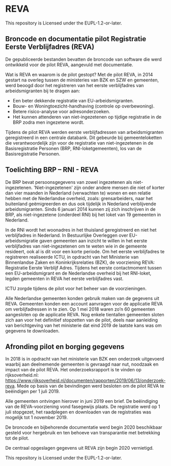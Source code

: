 # REVA
This repository is Licensed under the EUPL-1.2-or-later.

## Broncode en documentatie pilot Registratie Eerste Verblijfadres (REVA)

De gepubliceerde bestanden bevatten de broncode van software die werd ontwikkeld voor de pilot REVA, aangevuld met documentatie.

Wat is REVA en waarom is de pilot gestopt?
Met de pilot REVA, in 2014 gestart na overleg tussen de ministeries van BZK en SZW en gemeenten, werd beoogd door het registreren van het eerste verblijfadres van arbeidsmigranten bij te dragen aan: 
* Een beter dekkende registratie van EU-arbeidsmigranten.
* Bouw- en Woningtoezicht-handhaving (controle op overbewoning).
* Betere risico-analyse voor adresonderzoeken.
* Het kunnen attenderen van niet-ingezetenen op tijdige registratie in de BRP zodra men ingezetene wordt.

Tijdens de pilot REVA werden eerste verblijfadressen van arbeidsmigranten geregistreerd in een centrale databank. Dit gebeurde bij gemeenteloketten die verantwoordelijk zijn voor de registratie van niet-ingezetenen in de Basisregistratie Personen (BRP, RNI-loketgemeenten), los van de Basisregistratie Personen. 

## Toelichting BRP – RNI - REVA
De BRP bevat persoonsgegevens van zowel ingezetenen als niet-ingezetenen. 'Niet-ingezetenen' zijn onder andere mensen die niet of korter dan vier maanden in Nederland (verwachten te) wonen en een relatie hebben met de Nederlandse overheid, zoals: grensarbeiders, naar het buitenland geëmigreerden en dus ook tijdelijk in Nederland verblijvende arbeidsmigranten. Sinds 6 januari 2014 kunnen zij zich inschrijven in de BRP, als niet-ingezetene (onderdeel RNI) bij het loket van 19 gemeenten in Nederland.

In de RNI wordt het woonadres in het thuisland geregistreerd en niet het verblijfadres in Nederland. In Bestuurlijke Overleggen over EU-arbeidsmigratie gaven gemeenten aan inzicht te willen in het eerste verblijfadres van niet-ingezetenen om te weten wie in de gemeente resideert, ook al is dit voor een korte periode. Om het eerste verblijfadres te registreren realiseerde ICTU, in opdracht van het Ministerie van Binnenlandse Zaken en Koninkrijksrelaties (BZK), de voorziening REVA: Registratie Eerste Verblijf Adres. Tijdens het eerste contactmoment tussen een EU-arbeidsmigrant en de Nederlandse overheid bij het RNI-loket, legden gemeenten in REVA het eerste verblijfadres vast.

ICTU zorgde tijdens de pilot voor het beheer van de voorzieningen.

Alle Nederlandse gemeenten konden gebruik maken van de gegevens uit REVA. Gemeenten konden een account aanvragen voor de applicatie REVA om verblijfadressen in te zien. Op 1 mei 2018 waren zo’n 60 gemeenten aangesloten op de applicatie REVA. Nog enkele tientallen gemeenten sloten zich aan voor het definitief stopzetten van de pilot, deels naar aanleiding van berichtgeving van het ministerie dat eind 2019 de laatste kans was om gegevens te downloaden.

## Afronding pilot en borging gegevens

In 2018 is in opdracht van het ministerie van BZK een onderzoek uitgevoerd waarbij aan deelnemende gemeenten is gevraagd naar nut, noodzaak en impact van de pilot REVA. Het onderzoeksrapport is te vinden op rijksoverheid.nl: https://www.rijksoverheid.nl/documenten/rapporten/2019/06/13/onderzoek-reva. Mede op basis van de bevindingen werd besloten om de pilot REVA te beëindigen per 1 juli 2019. 

Alle gemeenten ontvingen hierover in juni 2019 een brief. De beëindiging van de REVA-voorziening vond fasegewijs plaats. De registratie werd op 1 juli stopgezet, het raadplegen en downloaden van de registraties was mogelijk tot 1 november 2019. 

De broncode en bijbehorende documentatie werd begin 2020 beschikbaar gesteld voor hergebruik en ten behoeve van transparantie met betrekking tot de pilot.

De centraal opgeslagen gegevens uit REVA zijn begin 2020 vernietigd.


This repository is Licensed under the EUPL-1.2-or-later.
